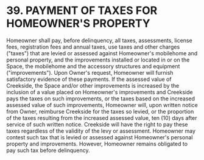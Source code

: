 # 39. PAYMENT OF TAXES FOR HOMEOWNER'S PROPERTY
Homeowner shall pay, before delinquency, all taxes, assessments, license fees,
registration fees and annual taxes, use taxes and other charges ("taxes") that are levied
or assessed against Homeowner's mobilehome and personal property, and the
improvements installed or located in or on the Space, the mobilehome and the
accessory structures and equipment ("improvements"). Upon Owner's request,
Homeowner will furnish satisfactory evidence of these payments. If the assessed value
of Creekside, the Space and/or other improvements is increased by the inclusion of a
value placed on Homeowner's improvements and Creekside pays the taxes on such
improvements, or the taxes based on the increased assessed value of such
improvements, Homeowner will, upon written notice from Owner, reimburse Creekside
for the taxes so levied, or the proportion of the taxes resulting from the increased
assessed value, ten (10) days after service of such written notice. Creekside will have
the right to pay these taxes regardless of the validity of the levy or assessment.
Homeowner may contest such tax that is levied or assessed against Homeowner's
personal property and improvements. However, Homeowner remains obligated to pay
such tax before delinquency.
